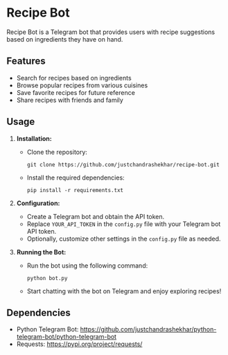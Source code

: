 # Recipe Bot

Recipe Bot is a Telegram bot that provides users with recipe suggestions based on ingredients they have on hand.

## Features

- Search for recipes based on ingredients
- Browse popular recipes from various cuisines
- Save favorite recipes for future reference
- Share recipes with friends and family

## Usage

1. **Installation:**
   - Clone the repository:
     ```
     git clone https://github.com/justchandrashekhar/recipe-bot.git
     ```
   - Install the required dependencies:
     ```
     pip install -r requirements.txt
     ```
   
2. **Configuration:**
   - Create a Telegram bot and obtain the API token.
   - Replace `YOUR_API_TOKEN` in the `config.py` file with your Telegram bot API token.
   - Optionally, customize other settings in the `config.py` file as needed.

3. **Running the Bot:**
   - Run the bot using the following command:
     ```
     python bot.py
     ```
   - Start chatting with the bot on Telegram and enjoy exploring recipes!

## Dependencies

- Python Telegram Bot: https://github.com/justchandrashekhar/python-telegram-bot/python-telegram-bot
- Requests: https://pypi.org/project/requests/


